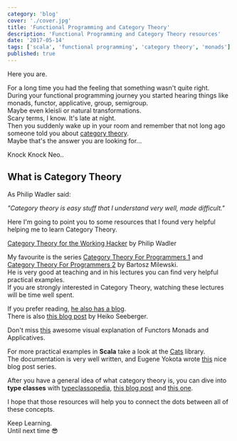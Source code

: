 ```yaml
---
category: 'blog'
cover: './cover.jpg'
title: 'Functional Programming and Category Theory'
description: 'Functional Programming and Category Theory resources'
date: '2017-05-14'
tags: ['scala', 'functional programming', 'category theory', 'monads']
published: true
---
```

<article class="prose lg:prose-lg xl:prose-xl">

Here you are.

For a long time you had the feeling that something wasn't quite right.  
During your functional programming journey you started hearing things like monads, functor, applicative, group, semigroup.  
Maybe even kleisli or natural transformations.  
Scary terms, I know.
It's late at night.  
Then you suddenly wake up in your room and remember that not long ago someone told you about <a href="https://en.wikipedia.org/wiki/Category_theory" target="_blank" rel="noopener noreferrer">category theory</a>.  
Maybe that's the answer you are looking for...

Knock Knock Neo..

## What is Category Theory  

As Philip Wadler said: 

_"Category theory is easy stuff that I understand very well, made difficult."_  

Here I'm going to point you to some resources that I found very helpful helping me to learn Category Theory.  
 

<a href="https://www.youtube.com/watch?v=V10hzjgoklA" target="_blank" rel="noopener noreferrer">Category Theory for the Working Hacker</a> by Philip Wadler

My favourite is the series 
<a href="https://www.youtube.com/watch?v=I8LbkfSSR58&list=PLbgaMIhjbmEnaH_LTkxLI7FMa2HsnawM_" target="_blank" rel="noopener noreferrer">Category Theory For Programmers 1</a> and 
<a href="https://www.youtube.com/watch?v=3XTQSx1A3x8&list=PLbgaMIhjbmElia1eCEZNvsVscFef9m0dm" target="_blank" rel="noopener noreferrer">Category Theory For Programmers 2</a>  by Bartosz Milewski.  
He is very good at teaching and in his lectures you can find very helpful practical examples.   
If you are strongly interested in Category Theory, watching these lectures will be time well spent.


If you prefer reading, <a href="https://bartoszmilewski.com/2014/10/28/category-theory-for-programmers-the-preface/" target="_blank" rel="noopener noreferrer">he also has a blog</a>.  
There is also <a href="https://hseeberger.wordpress.com/2010/11/25/introduction-to-category-theory-in-scala/" target="_blank" rel="noopener noreferrer">this blog post</a> by Heiko Seeberger.  

Don't miss <a href="http://adit.io/posts/2013-04-17-functors,_applicatives,_and_monads_in_pictures.html" target="_blank" rel="noopener noreferrer">this</a> awesome visual explanation of Functors Monads and Applicatives.

For more practical examples in **Scala** take a look at the <a href="http://typelevel.org/cats/typeclasses.html" target="_blank" rel="noopener noreferrer">Cats</a> library.  
The documentation is very well written, and Eugene Yokota wrote <a href="http://eed3si9n.com/herding-cats/" target="_blank" rel="noopener noreferrer">this</a> nice blog post series.  

After you have a general idea of what category theory is, you can dive into **type classes** with <a href="http://channingwalton.github.io/typeclassopedia/" target="_blank" rel="noopener noreferrer">typeclassopedia</a>, <a href="http://blog.scalac.io/2017/04/19/typeclasses-in-scala.html" target="_blank" rel="noopener noreferrer">this blog post</a> and <a href="/type-classes-in-scala-a-practical-example/" target="_blank" rel="noopener noreferrer">this one</a>.    

I hope that those resources will help you to connect the dots between all of these concepts.


Keep Learning.  
Until next time :sunglasses:

</article>